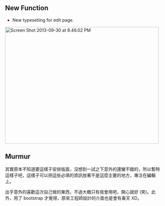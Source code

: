 <!--
.. link: 
.. description: 
.. tags: all, snpa, tweet
.. date: 2013/09/30 20:47:18
.. title: SNPA: new typesetting for edit page
.. slug: 20130930_snpa-new-typesetting-for-edit-page
-->

## New Function

* New typesetiing for edit page.

<a href="http://www.flickr.com/photos/24606632@N05/10018756386/" title="Flickr 上 yen3rc 的 Screen Shot 2013-09-30 at 8.46.02 PM"><img src="https://farm3.staticflickr.com/2868/10018756386_3b3e1e2a6b.jpg" width="500" height="379" alt="Screen Shot 2013-09-30 at 8.46.02 PM"></a>

## Murmur 

其實原本不知道要這樣子安排版面，沒想到一試之下意外的還蠻不錯的，所以暫時這樣子吧，這樣子可以把這些必填的資訊放著不是這麼主要的地方，專注在編輯上。

出乎意外的喜歡這次自己做的東西，不過大概只有我會用吧，開心就好 (笑)。此外，用了 bootstrap 才覺得，原來工程師設計的介面也是會有春天 XD。